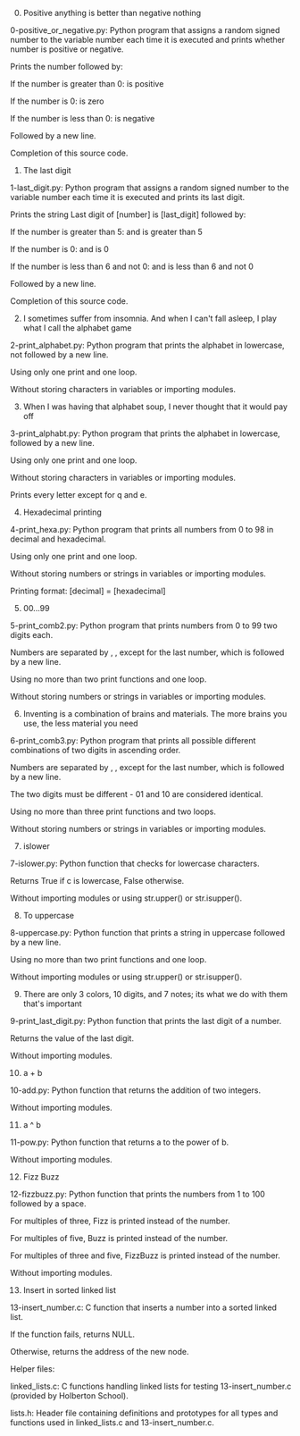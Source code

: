 0. Positive anything is better than negative nothing



0-positive_or_negative.py: Python program that assigns a random signed number to the variable number each time it is executed and prints whether number is positive or negative.

Prints the number followed by:

If the number is greater than 0: is positive

If the number is 0: is zero

If the number is less than 0: is negative

Followed by a new line.

Completion of this source code.

1. The last digit



1-last_digit.py: Python program that assigns a random signed number to the variable number each time it is executed and prints its last digit.

Prints the string Last digit of [number] is [last_digit] followed by:

If the number is greater than 5: and is greater than 5

If the number is 0: and is 0

If the number is less than 6 and not 0: and is less than 6 and not 0

Followed by a new line.

Completion of this source code.

2. I sometimes suffer from insomnia. And when I can't fall asleep, I play what I call the alphabet game



2-print_alphabet.py: Python program that prints the alphabet in lowercase, not followed by a new line.

Using only one print and one loop.

Without storing characters in variables or importing modules.

3. When I was having that alphabet soup, I never thought that it would pay off



3-print_alphabt.py: Python program that prints the alphabet in lowercase, followed by a new line.

Using only one print and one loop.

Without storing characters in variables or importing modules.

Prints every letter except for q and e.

4. Hexadecimal printing



4-print_hexa.py: Python program that prints all numbers from 0 to 98 in decimal and hexadecimal.

Using only one print and one loop.

Without storing numbers or strings in variables or importing modules.

Printing format: [decimal] = [hexadecimal]

5. 00...99



5-print_comb2.py: Python program that prints numbers from 0 to 99 two digits each.

Numbers are separated by , , except for the last number, which is followed by a new line.

Using no more than two print functions and one loop.

Without storing numbers or strings in variables or importing modules.

6. Inventing is a combination of brains and materials. The more brains you use, the less material you need



6-print_comb3.py: Python program that prints all possible different combinations of two digits in ascending order.

Numbers are separated by , , except for the last number, which is followed by a new line.

The two digits must be different - 01 and 10 are considered identical.

Using no more than three print functions and two loops.

Without storing numbers or strings in variables or importing modules.

7. islower



7-islower.py: Python function that checks for lowercase characters.

Returns True if c is lowercase, False otherwise.

Without importing modules or using str.upper() or str.isupper().

8. To uppercase



8-uppercase.py: Python function that prints a string in uppercase followed by a new line.

Using no more than two print functions and one loop.

Without importing modules or using str.upper() or str.isupper().

9. There are only 3 colors, 10 digits, and 7 notes; its what we do with them that's important



9-print_last_digit.py: Python function that prints the last digit of a number.

Returns the value of the last digit.

Without importing modules.

10. a + b



10-add.py: Python function that returns the addition of two integers.

Without importing modules.

11. a ^ b



11-pow.py: Python function that returns a to the power of b.

Without importing modules.

12. Fizz Buzz



12-fizzbuzz.py: Python function that prints the numbers from 1 to 100 followed by a space.

For multiples of three, Fizz is printed instead of the number.

For multiples of five, Buzz is printed instead of the number.

For multiples of three and five, FizzBuzz is printed instead of the number.

Without importing modules.

13. Insert in sorted linked list



13-insert_number.c: C function that inserts a number into a sorted linked list.

If the function fails, returns NULL.

Otherwise, returns the address of the new node.

Helper files:

linked_lists.c: C functions handling linked lists for testing 13-insert_number.c (provided by Holberton School).

lists.h: Header file containing definitions and prototypes for all types and functions used in linked_lists.c and 13-insert_number.c.
